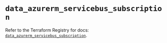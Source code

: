 # `data_azurerm_servicebus_subscription`

Refer to the Terraform Registry for docs: [`data_azurerm_servicebus_subscription`](https://registry.terraform.io/providers/hashicorp/azurerm/3.111.0/docs/data-sources/servicebus_subscription).
